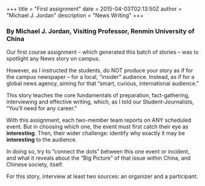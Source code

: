 +++
title = "First assignment"
date = 2015-04-03T02:13:50Z
author = "Michael J. Jordan"
description = "News Writing"
+++
### By Michael J. Jordan, Visiting Professor, Renmin University of China

Our first course assignment – which generated this batch of stories – was to spotlight any News story on campus.

However, as I instructed the students, do NOT produce your story as if for the campus newspaper – for a local, “insider” audience. Instead, as if for a global news agency, aiming for that “smart, curious, international audience.”

This story teaches the core fundamentals of preparation, fact-gathering, interviewing and effective writing, which, as I told our Student-Journalists, “You’ll need for any career.”

With this assignment, each two-member team reports on ANY scheduled event. But in choosing which one, the event must first catch their eye as **interesting**. Then, their wider challenge: identify why exactly it may be **interesting** to the audience.

In doing so, try to “connect the dots” between this one event or incident, and what it reveals about the “Big Picture” of that issue within China, and Chinese society, itself.

For this story, interview at least two sources: an organizer and a participant.

